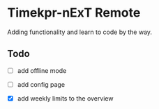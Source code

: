 # Timekpr-nExT Remote

Adding functionality and learn to code by the way.


## Todo

* [ ] add offline mode
* [ ] add config page
* [X] add weekly limits to the overview


